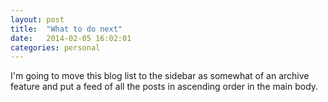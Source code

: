 ```yaml
---
layout: post
title:  "What to do next"
date:   2014-02-05 16:02:01
categories: personal
---
```


I'm going to move this blog list to the sidebar as somewhat of an archive feature and put a feed of all the posts in ascending order in the main body.